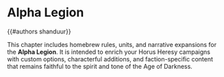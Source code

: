 # Alpha Legion
{{#authors shanduur}}

This chapter includes homebrew rules, units, and narrative expansions for the **Alpha Legion**. It is intended to enrich your Horus Heresy campaigns with custom options, characterful additions, and faction-specific content that remains faithful to the spirit and tone of the Age of Darkness.

